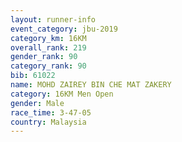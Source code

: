```yaml
---
layout: runner-info 
event_category: jbu-2019 
category_km: 16KM  
overall_rank: 219
gender_rank: 90
category_rank: 90
bib: 61022
name: MOHD ZAIREY BIN CHE MAT ZAKERY
category: 16KM Men Open
gender: Male
race_time: 3-47-05
country: Malaysia
---
```

